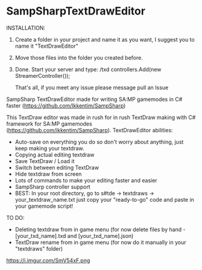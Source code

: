 # SampSharpTextDrawEditor

INSTALLATION:
1. Create a folder in your project and name it as you want, I suggest you to name it "TextDrawEditor"
2. Move those files into the folder you created before.
3. Done. Start your server and type: /txd
controllers.Add(new StreamerController());
     
     That's all, if you meet any issue please message pull an Issue

SampSharp TextDrawEditor made for writing SA:MP gamemodes in C# faster (https://github.com/Ikkentim/SampSharp)

This TextDraw editor was made in rush for in rush TextDraw making with C# framework for SA:MP gamemodes (https://github.com/ikkentim/SampSharp).
TextDrawEditor abilities:
- Auto-save on everything you do so don't worry about anything, just keep making your textdraw.
- Copying actual editing textdraw
- Save TextDraw / Load it
- Switch between editing TextDraw
- Hide textdraw from screen
- Lots of commands to make your editing faster and easier
- SampSharp controller support
- BEST: In your root directory, go to s#tde -> textdraws -> your_textdraw_name.txt just copy your "ready-to-go" code and paste in your gamemode script!

TO DO:
- Deleting textdraw from in game menu (for now delete files  by hand - [your_txd_name].txd and  [your_txd_name].json)
- TextDraw rename from in game menu (for now do it manually in your "textdraws" folder)

https://i.imgur.com/SmV54xF.png
